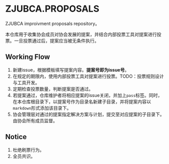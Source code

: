 # ZJUBCA.PROPOSALS
ZJUBCA improivment proposals repository。

本仓库用于收集协会成员对协会发展的提案，并结合内部投票工具对提案进行投票。一旦投票通过后，提案应当被无条件执行。

## Working Flow
1. 新建issue，根据模板填写提案内容。**提案号即为issue号**。
2. 在规定的期限内，使用内部投票工具对提案进行投票。TODO：投票规则设计与工具开发。
3. 定期检查投票数量，判断提案是否通过。
4. 若提案通过，仓库维护者将相应提案的issue关闭，并加上`pass`标签。同时，在本仓库根目录下，以提案号作为目录名新建子目录，并将提案内容以`markdown`形式添加该目录下。
5. 协会管理层对通过的提案指定解决方案与计划，提交至对应提案的子目录下。由协会所有成员监督。

## Notice
1. 杜绝刷票行为。
2. 全员共识。
